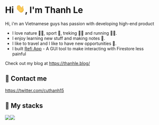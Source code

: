 # Hi <img src="https://raw.githubusercontent.com/ABSphreak/ABSphreak/master/gifs/Hi.gif" width="30px">, I'm Thanh Le

Hi, i'm an Vietnamese guys has passion with developing high-end product

- I love nature 🎣🌲, sport 💪, treking 🧗‍♂️ and running 🏃‍♂️.
- I enjoy learning new stuff and making notes 📄.
- I like to travel and I like to have new opportunities 🛫.
- I built [Refi App](https://refiapp.io/) - A GUI tool to make interacting with Firestore less painful

Check out my blog at https://thanhle.blog/


## 📧 Contact me

https://twitter.com/cuthanh15

## 🔮 My stacks

<a href="https://cuthanh.com"><img height="150px" src="https://github-readme-stats.vercel.app/api?username=thanhlmm&show_icons=true&hide_title=true&hide_border=true&theme=graywhite" /><img height="150px" src="https://github-readme-stats.vercel.app/api/top-langs/?username=thanhlmm&show_icons=true&layout=compact&langs_count=6&hide_title=true&hide_border=true&theme=graywhite" /></a>

